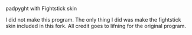 padpyght with Fightstick skin

I did not make this program. The only thing I did was make
the fightstick skin included in this fork. All credit goes
to lifning for the original program.